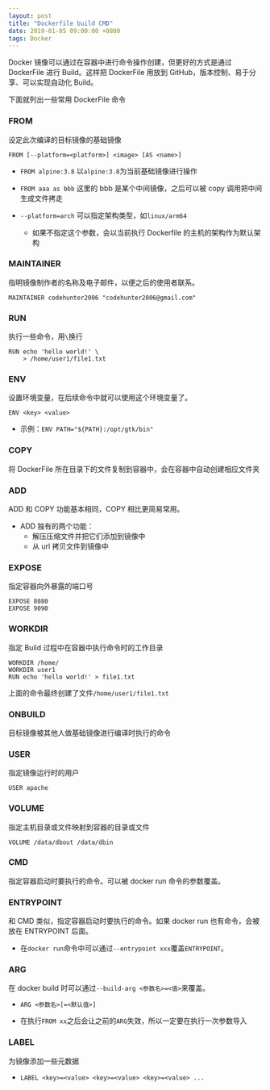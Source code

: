 ```yaml
---
layout: post
title: "Dockerfile build CMD"
date: 2019-01-05 09:00:00 +0800
tags: Docker
---
```


Docker 镜像可以通过在容器中进行命令操作创建，但更好的方式是通过 DockerFile 进行 Build。这样把 DockerFile 用放到 GitHub，版本控制、易于分享、可以实现自动化 Build。

下面就列出一些常用 DockerFile 命令

### FROM

设定此次编译的目标镜像的基础镜像

`FROM [--platform=<platform>] <image> [AS <name>]`

- `FROM alpine:3.8`
  以`alpine:3.8`为当前基础镜像进行操作

- `FROM aaa as bbb`
  这里的 bbb 是某个中间镜像，之后可以被 copy 调用把中间生成文件拷走

- `--platform=arch` 可以指定架构类型，如`linux/arm64`
  - 如果不指定这个参数，会以当前执行 Dockerfile 的主机的架构作为默认架构

### MAINTAINER

指明镜像制作者的名称及电子邮件，以便之后的使用者联系。

```
MAINTAINER codehunter2006 "codehunter2006@gmail.com"
```

### RUN

执行一些命令，用`\`换行

```
RUN echo 'hello world!' \
    > /home/user1/file1.txt
```

### ENV

设置环境变量，在后续命令中就可以使用这个环境变量了。

`ENV <key> <value>`

- 示例：`ENV PATH="${PATH}:/opt/gtk/bin"`

### COPY

将 DockerFile 所在目录下的文件复制到容器中，会在容器中自动创建相应文件夹

### ADD

ADD 和 COPY 功能基本相同，COPY 相比更简易常用。

- ADD 独有的两个功能：
  - 解压压缩文件并把它们添加到镜像中
  - 从 url 拷贝文件到镜像中

### EXPOSE

指定容器向外暴露的端口号

```
EXPOSE 8080
EXPOSE 9090
```

### WORKDIR

指定 Build 过程中在容器中执行命令时的工作目录

```
WORKDIR /home/
WORKDIR user1
RUN echo 'hello world!' > file1.txt
```

上面的命令最终创建了文件`/home/user1/file1.txt`

### ONBUILD

目标镜像被其他人做基础镜像进行编译时执行的命令

### USER

指定镜像运行时的用户

```
USER apache
```

### VOLUME

指定主机目录或文件映射到容器的目录或文件

```
VOLUME /data/dbout /data/dbin
```

### CMD

指定容器启动时要执行的命令。可以被 docker run 命令的参数覆盖。

### ENTRYPOINT

和 CMD 类似，指定容器启动时要执行的命令。如果 docker run 也有命令，会被放在 ENTRYPOINT 后面。

- 在`docker run`命令中可以通过`--entrypoint xxx`覆盖`ENTRYPOINT`。

### ARG

在 docker build 时可以通过`--build-arg <参数名>=<值>`来覆盖。

- `ARG <参数名>[=<默认值>]`

- 在执行`FROM xx`之后会让之前的`ARG`失效，所以一定要在执行一次参数导入

### LABEL

为镜像添加一些元数据

- `LABEL <key>=<value> <key>=<value> <key>=<value> ...`
